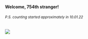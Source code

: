 #### Welcome, 754th stranger!

###### <sup>P.S. counting started approximately in 10.01.22</sup>

<img src="https://kraftwerk28.pp.ua/vcnt.png"></img>
